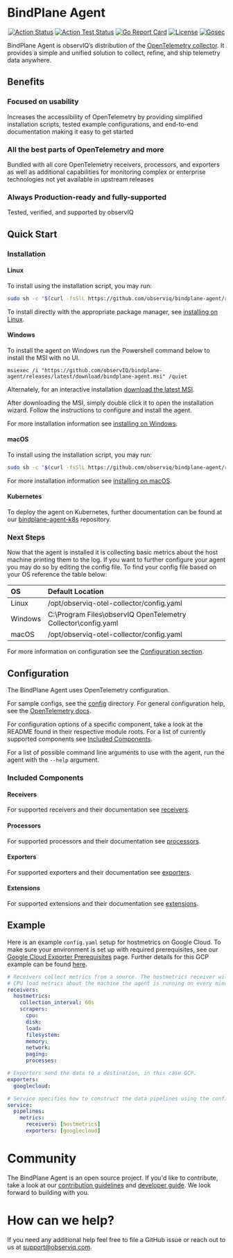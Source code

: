 # BindPlane Agent

<center>

[![Action Status](https://github.com/observIQ/bindplane-agent/workflows/Build/badge.svg)](https://github.com/observIQ/bindplane-agent/actions)
[![Action Test Status](https://github.com/observIQ/bindplane-agent/workflows/Tests/badge.svg)](https://github.com/observIQ/bindplane-agent/actions)
[![Go Report Card](https://goreportcard.com/badge/github.com/observIQ/bindplane-agent)](https://goreportcard.com/report/github.com/observIQ/bindplane-agent)
[![License](https://img.shields.io/badge/License-Apache_2.0-blue.svg)](https://opensource.org/licenses/Apache-2.0)
[![Gosec](https://github.com/observIQ/bindplane-agent/actions/workflows/gosec.yml/badge.svg)](https://github.com/observIQ/bindplane-agent/actions/workflows/gosec.yml)

</center>

BindPlane Agent is observIQ’s distribution of the [OpenTelemetry collector](https://github.com/open-telemetry/opentelemetry-collector). It provides a simple and unified solution to collect, refine, and ship telemetry data anywhere.

## Benefits

### Focused on usability
Increases the accessibility of OpenTelemetry by providing simplified installation scripts, tested example configurations, and end-to-end documentation making it easy to get started

### All the best parts of OpenTelemetry and more
Bundled with all core OpenTelemetry receivers, processors, and exporters as well as additional capabilities for monitoring complex or enterprise technologies not yet available in upstream releases
 
### Always Production-ready and fully-supported
Tested, verified, and supported by observIQ

## Quick Start

### Installation

#### Linux

To install using the installation script, you may run:
```sh
sudo sh -c "$(curl -fsSlL https://github.com/observiq/bindplane-agent/releases/latest/download/install_unix.sh)" install_unix.sh
```

To install directly with the appropriate package manager, see [installing on Linux](/docs/installation-linux.md).

#### Windows

To install the agent on Windows run the Powershell command below to install the MSI with no UI.
```pwsh
msiexec /i "https://github.com/observIQ/bindplane-agent/releases/latest/download/bindplane-agent.msi" /quiet
```

Alternately, for an interactive installation [download the latest MSI](https://github.com/observIQ/bindplane-agent/releases/latest).

After downloading the MSI, simply double click it to open the installation wizard. Follow the instructions to configure and install the agent.

For more installation information see [installing on Windows](/docs/installation-windows.md).

#### macOS

To install using the installation script, you may run:

```sh
sudo sh -c "$(curl -fsSlL https://github.com/observiq/bindplane-agent/releases/latest/download/install_macos.sh)" install_macos.sh
```

For more installation information see [installing on macOS](/docs/installation-mac.md).

#### Kubernetes

To deploy the agent on Kubernetes, further documentation can be found at our [bindplane-agent-k8s](https://github.com/observIQ/bindplane-agent-k8s) repository.

### Next Steps

Now that the agent is installed it is collecting basic metrics about the host machine printing them to the log. If you want to further configure your agent you may do so by editing the config file. To find your config file based on your OS reference the table below:

| OS | Default Location |
| :--- | :---- |
| Linux | /opt/observiq-otel-collector/config.yaml |
| Windows | C:\Program Files\observIQ OpenTelemetry Collector\config.yaml |
| macOS | /opt/observiq-otel-collector/config.yaml |

For more information on configuration see the [Configuration section](#configuration).

## Configuration

The BindPlane Agent uses OpenTelemetry configuration.

For sample configs, see the [config](/config/) directory.
For general configuration help, see the [OpenTelemetry docs](https://opentelemetry.io/docs/collector/configuration/).

For configuration options of a specific component, take a look at the README found in their respective module roots. For a list of currently supported components see [Included Components](#included-components).

For a list of possible command line arguments to use with the agent, run the agent with the `--help` argument.

### Included Components

#### Receivers

For supported receivers and their documentation see [receivers](/docs/receivers.md).

#### Processors

For supported processors and their documentation see [processors](/docs/processors.md).

#### Exporters

For supported exporters and their documentation see [exporters](/docs/exporters.md).

#### Extensions

For supported extensions and their documentation see [extensions](/docs/extensions.md).

## Example

Here is an example `config.yaml` setup for hostmetrics on Google Cloud. To make sure your environment is set up with required prerequisites, see our [Google Cloud Exporter Prerequisites](/config/google_cloud_exporter/README.md) page. Further details for this GCP example can be found [here](/config/google_cloud_exporter/hostmetrics).

```yaml
# Receivers collect metrics from a source. The hostmetrics receiver will get
# CPU load metrics about the machine the agent is running on every minute.
receivers:
  hostmetrics:
    collection_interval: 60s
    scrapers:
      cpu:
      disk:
      load:
      filesystem:
      memory:
      network:
      paging:
      processes:

# Exporters send the data to a destination, in this case GCP.
exporters: 
  googlecloud:

# Service specifies how to construct the data pipelines using the configurations above.
service:
  pipelines:
    metrics:
      receivers: [hostmetrics]
      exporters: [googlecloud]
```

# Community

The BindPlane Agent is an open source project. If you'd like to contribute, take a look at our [contribution guidelines](/CONTRIBUTING.md) and [developer guide](/docs/development.md). We look forward to building with you.

# How can we help?

If you need any additional help feel free to file a GitHub issue or reach out to us at support@observiq.com.
